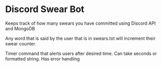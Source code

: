 # Discord Swear Bot
Keeps track of how many swears you have committed using Discord API and MongoDB

Any word that is said by the user that is in swears.txt will increment their swear counter.

Timer command that alerts users after desired time. Can take seconds or formatted string. Has error handling

